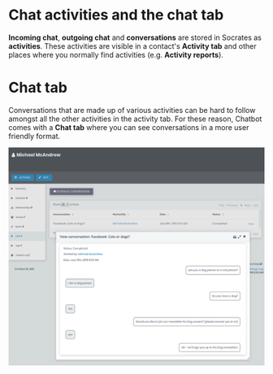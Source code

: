 # Chat activities and the chat tab

**Incoming chat**, **outgoing chat** and **conversations** are stored in Socrates as **activities**. These activities are visible in a contact's **Activity tab** and other places where you normally find activities (e.g. **Activity reports**).

# Chat tab

Conversations that are made up of various activities can be hard to follow amongst all the other activities in the activity tab. For these reason, Chatbot comes with a **Chat tab** where you can see conversations in a more user friendly format.

![Chat tab](chat-tab.png)
